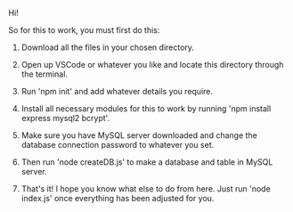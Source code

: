 Hi!

So for this to work, you must first do this:

1. Download all the files in your chosen directory.

2. Open up VSCode or whatever you like and locate this directory through the terminal.

3. Run 'npm init' and add whatever details you require.

4. Install all necessary modules for this to work by running 'npm install express mysql2 bcrypt'.

5. Make sure you have MySQL server downloaded and change the database connection password to whatever you set.

6. Then run 'node createDB.js' to make a database and table in MySQL server.

7. That's it! I hope you know what else to do from here. Just run 'node index.js' once everything has been adjusted for you.
